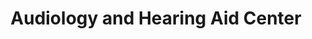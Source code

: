 ---
title: "Audiology and Hearing Aid Center"
url: /menasha/audiology-and-hearing-aid-center/
shop: Hörgeräte
---